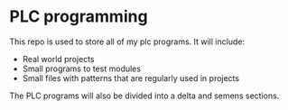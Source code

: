 # PLC programming

This repo is used to store all of my plc programs. 
It will include:
- Real world projects
- Small programs to test modules
- Small files with patterns that are regularly used in projects

The PLC programs will also be divided into a delta and semens sections.
